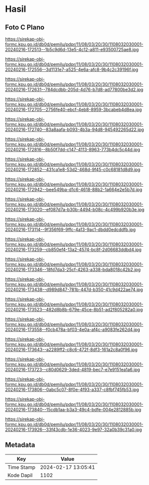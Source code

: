 # Hasil

## Foto C Plano

https://sirekap-obj-formc.kpu.go.id/db0d/pemilu/pdpr/11/08/03/20/30/1108032030001-20240216-172513--1b5c9d6d-13e5-4c12-a811-e93500725ae8.jpg

https://sirekap-obj-formc.kpu.go.id/db0d/pemilu/pdpr/11/08/03/20/30/1108032030001-20240216-172556--3d1131e7-a525-4e6a-afc8-9b4c2c39196f.jpg

https://sirekap-obj-formc.kpu.go.id/db0d/pemilu/pdpr/11/08/03/20/30/1108032030001-20240216-172631--784dcdbb-205d-4d76-b7d8-ad77800be3d2.jpg

https://sirekap-obj-formc.kpu.go.id/db0d/pemilu/pdpr/11/08/03/20/30/1108032030001-20240216-172705--2756fe40-ebcf-4eb8-8959-3bcabeb4d8ea.jpg

https://sirekap-obj-formc.kpu.go.id/db0d/pemilu/pdpr/11/08/03/20/30/1108032030001-20240216-172740--83a8aafa-b093-4b3a-94d8-945492265d22.jpg

https://sirekap-obj-formc.kpu.go.id/db0d/pemilu/pdpr/11/08/03/20/30/1108032030001-20240216-172816--8b50f7dd-c147-4113-8963-773b4dc5c44d.jpg

https://sirekap-obj-formc.kpu.go.id/db0d/pemilu/pdpr/11/08/03/20/30/1108032030001-20240216-172852--431ca1e8-53d2-468d-9f45-c0c68181d8d9.jpg

https://sirekap-obj-formc.kpu.go.id/db0d/pemilu/pdpr/11/08/03/20/30/1108032030001-20240216-172942--bee549ba-d1c6-4618-88b2-1a664e2e5b7d.jpg

https://sirekap-obj-formc.kpu.go.id/db0d/pemilu/pdpr/11/08/03/20/30/1108032030001-20240216-173020--ef087d7a-b30b-4494-b08c-4c499b920b3e.jpg

https://sirekap-obj-formc.kpu.go.id/db0d/pemilu/pdpr/11/08/03/20/30/1108032030001-20240216-173114--9f356f69-9ffc-4a13-9ac1-dbdd0edcddfb.jpg

https://sirekap-obj-formc.kpu.go.id/db0d/pemilu/pdpr/11/08/03/20/30/1108032030001-20240216-173259--cb850ef4-13a2-4574-bc8f-2d06683ddbd4.jpg

https://sirekap-obj-formc.kpu.go.id/db0d/pemilu/pdpr/11/08/03/20/30/1108032030001-20240216-173346--18fd7da3-25cf-4263-a338-bda8018c42b2.jpg

https://sirekap-obj-formc.kpu.go.id/db0d/pemilu/pdpr/11/08/03/20/30/1108032030001-20240216-173438--d989d847-781b-447d-b350-41c9d422ae74.jpg

https://sirekap-obj-formc.kpu.go.id/db0d/pemilu/pdpr/11/08/03/20/30/1108032030001-20240216-173523--482d8b8b-679e-45ce-8b51-ad2f805282a0.jpg

https://sirekap-obj-formc.kpu.go.id/db0d/pemilu/pdpr/11/08/03/20/30/1108032030001-20240216-173558--f0cb478a-bf03-4e0a-af4c-a9083fe262d4.jpg

https://sirekap-obj-formc.kpu.go.id/db0d/pemilu/pdpr/11/08/03/20/30/1108032030001-20240216-173643--a2289ff2-c8c6-472f-8df3-161a2c8a0f96.jpg

https://sirekap-obj-formc.kpu.go.id/db0d/pemilu/pdpr/11/08/03/20/30/1108032030001-20240216-173723--c80d0629-3ded-4819-bec7-e7e9151ea1a6.jpg

https://sirekap-obj-formc.kpu.go.id/db0d/pemilu/pdpr/11/08/03/20/30/1108032030001-20240216-173806--0abc5c07-8f0e-4f93-a337-c8fbf745fb53.jpg

https://sirekap-obj-formc.kpu.go.id/db0d/pemilu/pdpr/11/08/03/20/30/1108032030001-20240216-173840--15cdb1aa-b3a3-49c4-bdfe-004e2812885b.jpg

https://sirekap-obj-formc.kpu.go.id/db0d/pemilu/pdpr/11/08/03/20/30/1108032030001-20240216-173926--33f43cdb-1e36-4023-9e97-32a0b39c31a0.jpg


## Metadata

| Key        | Value               |
| ---------- | ------------------- |
| Time Stamp | 2024-02-17 13:05:41 |
| Kode Dapil | 1102                |



